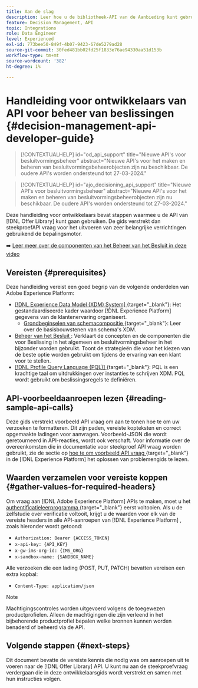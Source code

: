 ```yaml
---
title: Aan de slag
description: Leer hoe u de bibliotheek-API van de Aanbieding kunt gebruiken om toetsbewerkingen uit te voeren met de beslissingsengine.
feature: Decision Management, API
topic: Integrations
role: Data Engineer
level: Experienced
exl-id: 773bee50-849f-4b07-9423-67de5279ad28
source-git-commit: 30fed481bb02fd25f1833e76ae94330aa51d153b
workflow-type: tm+mt
source-wordcount: '382'
ht-degree: 1%

---
```


# Handleiding voor ontwikkelaars van API voor beheer van beslissingen {#decision-management-api-developer-guide}

>[!CONTEXTUALHELP]
>id="od_api_support"
>title="Nieuwe API&#39;s voor besluitvormingsbeheer"
>abstract="Nieuwe API&#39;s voor het maken en beheren van besluitvormingsbeheerobjecten zijn nu beschikbaar. De oudere API&#39;s worden ondersteund tot 27-03-2024."

>[!CONTEXTUALHELP]
>id="ajo_decisioning_api_support"
>title="Nieuwe API&#39;s voor besluitvormingsbeheer"
>abstract="Nieuwe API&#39;s voor het maken en beheren van besluitvormingsbeheerobjecten zijn nu beschikbaar. De oudere API&#39;s worden ondersteund tot 27-03-2024."

Deze handleiding voor ontwikkelaars bevat stappen waarmee u de API van [!DNL Offer Library] kunt gaan gebruiken. De gids verstrekt dan steekproefAPI vraag voor het uitvoeren van zeer belangrijke verrichtingen gebruikend de bepalingsmotor.

➡️ [ Leer meer over de componenten van het Beheer van het Besluit in deze video ](#video)

## Vereisten {#prerequisites}

Deze handleiding vereist een goed begrip van de volgende onderdelen van Adobe Experience Platform:

* [[!DNL Experience Data Model (XDM) System] ](https://experienceleague.adobe.com/docs/experience-platform/xdm/home.html?lang=nl){target="_blank"}: Het gestandaardiseerde kader waardoor [!DNL Experience Platform] gegevens van de klantenervaring organiseert.
   * [ Grondbeginselen van schemacompositie ](https://experienceleague.adobe.com/docs/experience-platform/xdm/schema/composition.html?lang=nl-NL){target="_blank"}: Leer over de basisbouwstenen van schema&#39;s XDM.
* [ Beheer van het Besluit ](../../../using/offers/get-started/starting-offer-decisioning.md): Verklaart de concepten en de componenten die voor Beslissing in het algemeen en besluitvormingsbeheer in het bijzonder worden gebruikt. Toont de strategieën die voor het kiezen van de beste optie worden gebruikt om tijdens de ervaring van een klant voor te stellen.
* [[!DNL Profile Query Language (PQL)] ](https://experienceleague.adobe.com/docs/experience-platform/segmentation/pql/overview.html?lang=nl-NL){target="_blank"}: PQL is een krachtige taal om uitdrukkingen over instanties te schrijven XDM. PQL wordt gebruikt om beslissingsregels te definiëren.

## API-voorbeeldaanroepen lezen {#reading-sample-api-calls}

Deze gids verstrekt voorbeeld API vraag om aan te tonen hoe te om uw verzoeken te formatteren. Dit zijn paden, vereiste kopteksten en correct opgemaakte ladingen voor aanvragen. Voorbeeld-JSON die wordt geretourneerd in API-reacties, wordt ook verschaft. Voor informatie over de overeenkomsten die in documentatie voor steekproef API vraag worden gebruikt, zie de sectie op [ hoe te om voorbeeld API vraag ](https://experienceleague.adobe.com/docs/experience-platform/landing/troubleshooting.html?lang=nl-NL#how-do-i-format-an-api-request){target="_blank"} in de [!DNL Experience Platform] het oplossen van problemengids te lezen.

## Waarden verzamelen voor vereiste koppen {#gather-values-for-required-headers}

Om vraag aan [!DNL Adobe Experience Platform] APIs te maken, moet u het [ authentificatieleerprogramma ](https://experienceleague.adobe.com/docs/experience-platform/landing/platform-apis/api-authentication.html?lang=nl-NL){target="_blank"} eerst voltooien. Als u de zelfstudie over verificatie voltooit, krijgt u de waarden voor elk van de vereiste headers in alle API-aanroepen van [!DNL Experience Platform] , zoals hieronder wordt getoond:

* `Authorization: Bearer {ACCESS_TOKEN}`
* `x-api-key: {API_KEY}`
* `x-gw-ims-org-id: {IMS_ORG}`
* `x-sandbox-name: {SANDBOX_NAME}`

Alle verzoeken die een lading (POST, PUT, PATCH) bevatten vereisen een extra kopbal:

* `Content-Type: application/json`

>[!NOTE]
>
>Machtigingscontroles worden uitgevoerd volgens de toegewezen productprofielen. Alleen de machtigingen die zijn verleend in het bijbehorende productprofiel bepalen welke bronnen kunnen worden benaderd of beheerd via de API.

## Volgende stappen {#next-steps}

Dit document bevatte de vereiste kennis die nodig was om aanroepen uit te voeren naar de [!DNL Offer Library] API. U kunt nu aan de steekproefvraag verdergaan die in deze ontwikkelaarsgids wordt verstrekt en samen met hun instructies volgen.
<!--
>[!NOTE]
>
> The In-app messaging channel in Adobe Journey Optimizer uses decision management objects. If your organization uses the in-app messaging channel, then API list requests for objects will include objects created by the in-app messaging service and can be ignored for decision management use cases. Objects created for in-app messages will have `createdBy = "Mobile_Sheliak"`.
-->

<!-- ## How-to video {#video}

The following video is intended to support your understanding of the components of Decision Management.

>[!VIDEO](https://video.tv.adobe.com/v/329919?quality=12) -->


